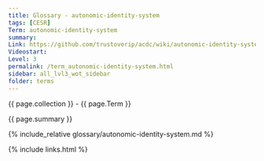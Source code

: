 ```yaml
---
title: Glossary - autonomic-identity-system
tags: [CESR]
Term: autonomic-identity-system
summary: 
Link: https://github.com/trustoverip/acdc/wiki/autonomic-identity-system.md
Videostart: 
Level: 3
permalink: /term_autonomic-identity-system.html
sidebar: all_lvl3_wot_sidebar
folder: terms
---
```


{{ page.collection }} - {{ page.Term }}

   {{ page.summary }}

{% include_relative glossary/autonomic-identity-system.md %}

 {% include links.html %} 
